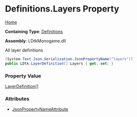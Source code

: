 # Definitions\.Layers Property

[Home](../../../README.md)

**Containing Type**: [Definitions](../README.md)

**Assembly**: LDtkMonogame\.dll

  
 All layer definitions 

```csharp
[System.Text.Json.Serialization.JsonPropertyName("layers")]
public LDtk.LayerDefinition[] Layers { get; set; }
```

### Property Value

[LayerDefinition](../../LayerDefinition/README.md)\[\]

### Attributes

* [JsonPropertyNameAttribute](https://docs.microsoft.com/en-us/dotnet/api/system.text.json.serialization.jsonpropertynameattribute)

